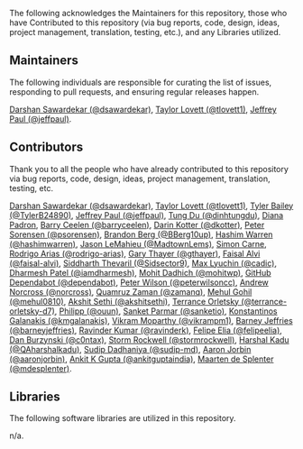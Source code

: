 The following acknowledges the Maintainers for this repository, those who have Contributed to this repository (via bug reports, code, design, ideas, project management, translation, testing, etc.), and any Libraries utilized.

## Maintainers

The following individuals are responsible for curating the list of issues, responding to pull requests, and ensuring regular releases happen.

[Darshan Sawardekar (@dsawardekar)](https://github.com/dsawardekar), [Taylor Lovett (@tlovett1)](https://github.com/tlovett1), [Jeffrey Paul (@jeffpaul)](https://github.com/jeffpaul).

## Contributors

Thank you to all the people who have already contributed to this repository via bug reports, code, design, ideas, project management, translation, testing, etc.

[Darshan Sawardekar (@dsawardekar)](https://github.com/dsawardekar), [Taylor Lovett (@tlovett1)](https://github.com/tlovett1), [Tyler Bailey (@TylerB24890)](https://github.com/TylerB24890), [Jeffrey Paul (@jeffpaul)](https://github.com/jeffpaul), [Tung Du (@dinhtungdu)](https://github.com/dinhtungdu), [Diana Padron](https://profiles.wordpress.org/dianapadron), [Barry Ceelen (@barryceelen)](https://github.com/barryceelen), [Darin Kotter (@dkotter)](https://github.com/dkotter), [Peter Sorensen (@psorensen)](https://github.com/psorensen), [Brandon Berg (@BBerg10up)](https://github.com/BBerg10up), [Hashim Warren (@hashimwarren)](https://github.com/hashimwarren), [Jason LeMahieu (@MadtownLems)](https://github.com/MadtownLems), [Simon Carne](https://profiles.wordpress.org/scarne/), [Rodrigo Arias (@rodrigo-arias)](https://github.com/rodrigo-arias), [Gary Thayer (@gthayer)](https://github.com/gthayer), [Faisal Alvi (@faisal-alvi)](https://github.com/faisal-alvi), [Siddharth Thevaril (@Sidsector9)](https://github.com/Sidsector9), [Max Lyuchin (@cadic)](https://github.com/cadic), [Dharmesh Patel (@iamdharmesh)](https://github.com/iamdharmesh), [Mohit Dadhich (@mohitwp)](https://github.com/mohitwp), [GitHub Dependabot (@dependabot)](https://github.com/apps/dependabot), [Peter Wilson (@peterwilsoncc)](https://github.com/peterwilsoncc), [Andrew Norcross (@norcross)](https://github.com/norcross), [Quamruz Zaman (@zamanq)](https://github.com/zamanq), [Mehul Gohil (@mehul0810)](https://github.com/mehul0810), [Akshit Sethi (@akshitsethi)](https://github.com/akshitsethi), [Terrance Orletsky (@terrance-orletsky-d7)](https://github.com/terrance-orletsky-d7), [Philipp (@ouun)](https://github.com/ouun), [Sanket Parmar (@sanketio)](https://github.com/sanketio), [Konstantinos Galanakis (@kmgalanakis)](https://github.com/kmgalanakis), [Vikram Moparthy (@vikrampm1)](https://github.com/vikrampm1), [Barney Jeffries (@barneyjeffries)](https://github.com/barneyjeffries), [Ravinder Kumar (@ravinderk)](https://github.com/ravinderk), [Felipe Elia (@felipeelia)](https://github.com/felipeelia), [Dan Burzynski (@c0ntax)](https://github.com/c0ntax), [Storm Rockwell (@stormrockwell)](https://github.com/stormrockwell), [Harshal Kadu (@QAharshalkadu)](https://github.com/QAharshalkadu), [Sudip Dadhaniya (@sudip-md)](https://github.com/sudip-md), [Aaron Jorbin (@aaronjorbin)](https://github.com/aaronjorbin), [Ankit K Gupta (@ankitguptaindia)](https://github.com/ankitguptaindia), [Maarten de Splenter (@mdesplenter)](https://github.com/mdesplenter).

## Libraries

The following software libraries are utilized in this repository.

n/a.
